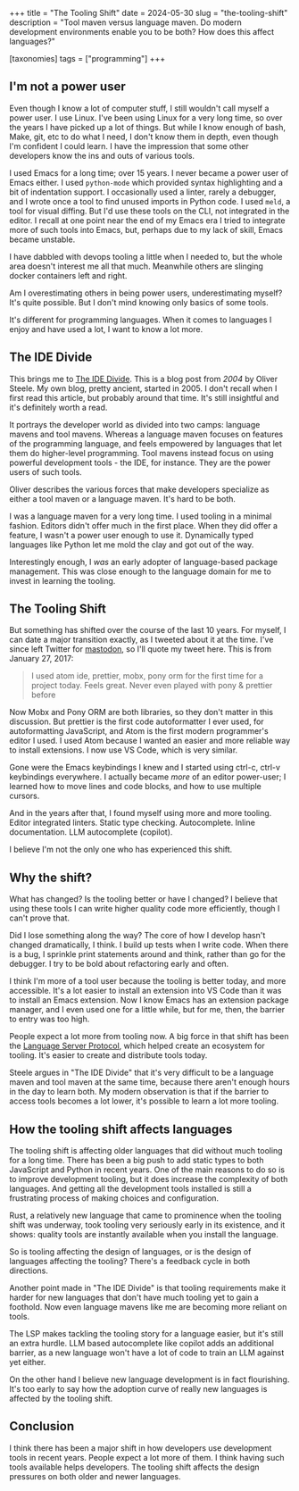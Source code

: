 +++
title = "The Tooling Shift"
date = 2024-05-30
slug = "the-tooling-shift"
description = "Tool maven versus language maven. Do modern development environments enable you to be both? How does this affect languages?"

[taxonomies]
tags = ["programming"]
+++

## I'm not a power user

Even though I know a lot of computer stuff, I still wouldn't call myself a
power user. I use Linux. I've been using Linux for a very long time, so over
the years I have picked up a lot of things. But while I know enough of bash,
Make, git, etc to do what I need, I don't know them in depth, even though I'm
confident I could learn. I have the impression that some other developers know
the ins and outs of various tools.

I used Emacs for a long time; over 15 years. I never became a power user of
Emacs either. I used `python-mode` which provided syntax highlighting and a bit
of indentation support. I occasionally used a linter, rarely a debugger, and I
wrote once a tool to find unused imports in Python code. I used `meld`, a tool
for visual diffing. But I'd use these tools on the CLI, not integrated in the
editor. I recall at one point near the end of my Emacs era I tried to integrate
more of such tools into Emacs, but, perhaps due to my lack of skill, Emacs
became unstable.

I have dabbled with devops tooling a little when I needed to, but the whole
area doesn't interest me all that much. Meanwhile others are slinging docker
containers left and right.

Am I overestimating others in being power users, underestimating myself? It's
quite possible. But I don't mind knowing only basics of some tools.

It's different for programming languages. When it comes to languages I enjoy
and have used a lot, I want to know a lot more.

## The IDE Divide

This brings me to [The IDE Divide](https://blog.osteele.com/2004/11/ides). This
is a blog post from _2004_ by Oliver Steele. My own blog, pretty ancient,
started in 2005. I don't recall when I first read this article, but probably
around that time. It's still insightful and it's definitely worth a read.

It portrays the developer world as divided into two camps: language mavens and
tool mavens. Whereas a language maven focuses on features of the programming
language, and feels empowered by languages that let them do higher-level
programming. Tool mavens instead focus on using powerful development tools -
the IDE, for instance. They are the power users of such tools.

Oliver describes the various forces that make developers specialize as either
a tool maven or a language maven. It's hard to be both.

I was a language maven for a very long time. I used tooling in a minimal
fashion. Editors didn't offer much in the first place. When they did offer a
feature, I wasn't a power user enough to use it. Dynamically typed languages
like Python let me mold the clay and got out of the way.

Interestingly enough, I _was_ an early adopter of language-based package
management. This was close enough to the language domain for me to invest in
learning the tooling.

## The Tooling Shift

But something has shifted over the course of the last 10 years. For myself, I
can date a major transition exactly, as I tweeted about it at the time. I've
since left Twitter for [mastodon](https://fosstodon.org/@faassen), so I'll
quote my tweet here. This is from January 27, 2017:

> I used atom ide, prettier, mobx, pony orm for the first time for a project
> today. Feels great. Never even played with pony & prettier before

Now Mobx and Pony ORM are both libraries, so they don't matter in this
discussion. But prettier is the first code autoformatter I ever used, for
autoformatting JavaScript, and Atom is the first modern programmer's editor I
used. I used Atom because I wanted an easier and more reliable way to install
extensions. I now use VS Code, which is very similar.

Gone were the Emacs keybindings I knew and I started using ctrl-c, ctrl-v
keybindings everywhere. I actually became _more_ of an editor power-user; I
learned how to move lines and code blocks, and how to use multiple cursors.

And in the years after that, I found myself using more and more tooling. Editor
integrated linters. Static type checking. Autocomplete. Inline documentation.
LLM autocomplete (copilot).

I believe I'm not the only one who has experienced this shift.

## Why the shift?

What has changed? Is the tooling better or have I changed? I believe that using
these tools I can write higher quality code more efficiently, though I can't
prove that.

Did I lose something along the way? The core of how I develop hasn't changed
dramatically, I think. I build up tests when I write code. When there is a bug,
I sprinkle print statements around and think, rather than go for the debugger.
I try to be bold about refactoring early and often.

I think I'm more of a tool user because the tooling is better today, and more
accessible. It's a lot easier to install an extension into VS Code than it was
to install an Emacs extension. Now I know Emacs has an extension package
manager, and I even used one for a little while, but for me, then, the barrier
to entry was too high.

People expect a lot more from tooling now. A big force in that shift has been
the [Language Server
Protocol](https://en.wikipedia.org/wiki/Language_Server_Protocol), which helped
create an ecosystem for tooling. It's easier to create and distribute tools
today.

Steele argues in "The IDE Divide" that it's very difficult to be a language
maven and tool maven at the same time, because there aren't enough hours in the
day to learn both. My modern observation is that if the barrier to access tools
becomes a lot lower, it's possible to learn a lot more tooling.

## How the tooling shift affects languages

The tooling shift is affecting older languages that did without much tooling
for a long time. There has been a big push to add static types to both
JavaScript and Python in recent years. One of the main reasons to do so is to
improve development tooling, but it does increase the complexity of both
languages. And getting all the development tools installed is still a
frustrating process of making choices and configuration.

Rust, a relatively new language that came to prominence when the tooling shift
was underway, took tooling very seriously early in its existence, and it
shows: quality tools are instantly available when you install the language.

So is tooling affecting the design of languages, or is the design of languages
affecting the tooling? There's a feedback cycle in both directions.

Another point made in "The IDE Divide" is that tooling requirements make it
harder for new languages that don't have much tooling yet to gain a foothold.
Now even language mavens like me are becoming more reliant on tools.

The LSP makes tackling the tooling story for a language easier, but it's still
an extra hurdle. LLM based autocomplete like copilot adds an additional
barrier, as a new language won't have a lot of code to train an LLM against yet
either.

On the other hand I believe new language development is in fact flourishing.
It's too early to say how the adoption curve of really new languages is
affected by the tooling shift.

## Conclusion

I think there has been a major shift in how developers use development tools in
recent years. People expect a lot more of them. I think having such tools
available helps developers. The tooling shift affects the design pressures on
both older and newer languages.
